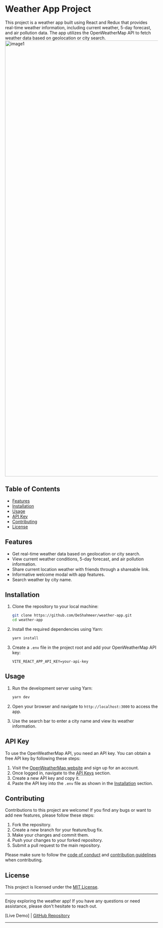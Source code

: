 
# Weather App Project

This project is a weather app built using React and Redux that provides real-time weather information, including current weather, 5-day forecast, and air pollution data. The app utilizes the OpenWeatherMap API to fetch weather data based on geolocation or city search.
<img width="1434" alt="image1" src="https://github.com/DevShahmeer/weather-app/assets/108333592/683dea37-6c67-4c75-a6a7-12bc194cf0c6">

## Table of Contents

- [Features](#features)
- [Installation](#installation)
- [Usage](#usage)
- [API Key](#api-key)
- [Contributing](#contributing)
- [License](#license)

## Features

- Get real-time weather data based on geolocation or city search.
- View current weather conditions, 5-day forecast, and air pollution information.
- Share current location weather with friends through a shareable link.
- Informative welcome modal with app features.
- Search weather by city name.

## Installation

1. Clone the repository to your local machine:

   ```bash
   git clone https://github.com/DeShahmeer/weather-app.git
   cd weather-app
   ```

2. Install the required dependencies using Yarn:

   ```bash
   yarn install
   ```

3. Create a `.env` file in the project root and add your OpenWeatherMap API key:

   ```env
   VITE_REACT_APP_API_KEY=your-api-key
   ```

## Usage

1. Run the development server using Yarn:

   ```bash
   yarn dev
   ```

2. Open your browser and navigate to `http://localhost:3000` to access the app.

3. Use the search bar to enter a city name and view its weather information.

## API Key

To use the OpenWeatherMap API, you need an API key. You can obtain a free API key by following these steps:

1. Visit the [OpenWeatherMap website](https://openweathermap.org/) and sign up for an account.
2. Once logged in, navigate to the [API Keys](https://home.openweathermap.org/api_keys) section.
3. Create a new API key and copy it.
4. Paste the API key into the `.env` file as shown in the [Installation](#installation) section.

## Contributing

Contributions to this project are welcome! If you find any bugs or want to add new features, please follow these steps:

1. Fork the repository.
2. Create a new branch for your feature/bug fix.
3. Make your changes and commit them.
4. Push your changes to your forked repository.
5. Submit a pull request to the main repository.

Please make sure to follow the [code of conduct](CODE_OF_CONDUCT.md) and [contribution guidelines](CONTRIBUTING.md) when contributing.

## License

This project is licensed under the [MIT License](LICENSE).

---

Enjoy exploring the weather app! If you have any questions or need assistance, please don't hesitate to reach out.

[Live Demo] | [GitHub Repository](https://github.com/DevShahmeer/weather-app)

---
